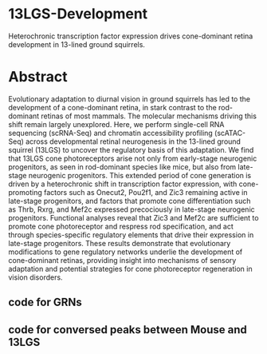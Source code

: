 # 13LGS-Development
Heterochronic transcription factor expression drives cone-dominant retina development in 13-lined ground squirrels.

# Abstract
Evolutionary adaptation to diurnal vision in ground squirrels has led to the development of a cone-dominant retina, in stark contrast to the rod-dominant retinas of most mammals. The molecular mechanisms driving this shift remain largely unexplored. Here, we perform single-cell RNA sequencing (scRNA-Seq) and chromatin accessibility profiling (scATAC-Seq) across developmental retinal neurogenesis in the 13-lined ground squirrel (13LGS) to uncover the regulatory basis of this adaptation. We find that 13LGS cone photoreceptors arise not only from early-stage neurogenic progenitors, as seen in rod-dominant species like mice, but also from late-stage neurogenic progenitors. This extended period of cone generation is driven by a heterochronic shift in transcription factor expression, with cone-promoting factors such as Onecut2, Pou2f1, and Zic3 remaining active in late-stage progenitors, and factors that promote cone differentiation such as Thrb, Rxrg, and Mef2c expressed precociously in late-stage neurogenic progenitors. Functional analyses reveal that Zic3 and Mef2c are sufficient to promote cone photoreceptor and respress rod specification, and act through species-specific regulatory elements that drive their expression in late-stage progenitors. These results demonstrate that evolutionary modifications to gene regulatory networks underlie the development of cone-dominant retinas, providing insight into mechanisms of sensory adaptation and potential strategies for cone photoreceptor regeneration in vision disorders.

## code for GRNs ##

## code for conversed peaks between Mouse and 13LGS ##


